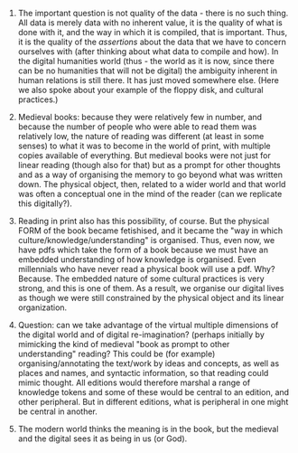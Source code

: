 1. The important question is not quality of the data - there is no such thing. All data is merely data with no inherent value, it is the quality of what is done with it, and the way in which it is compiled, that is important. Thus, it is the quality of the *assertions* about the data that we have to concern ourselves with (after thinking about what data to compile and how). In the digital humanities world (thus - the world as it is now, since there can be no humanities that will not be digital) the ambiguity inherent in human relations is still there. It has just moved somewhere else. (Here we also spoke about your example of the floppy disk, and cultural practices.)

2. Medieval books: because they were relatively few in number, and because the number of people who were able to read them was relatively low, the nature of reading was different (at least in some senses) to what it was to become in the world of print, with multiple copies available of everything. But medieval books were not just for linear reading (though also for that) but as a prompt for other thoughts and as a way of organising the memory to go beyond what was written down. The physical object, then, related to a wider world and that world was often a conceptual one in the mind of the reader (can we replicate this digitally?).

3. Reading in print also has this possibility, of course. But the physical FORM of the book became fetishised, and it became the "way in which culture/knowledge/understanding" is organised. Thus, even now, we have pdfs which take the form of a book because we must have an embedded understanding of how knowledge is organised. Even millennials who have never read a physical book will use a pdf. Why? Because. The embedded nature of some cultural practices is very strong, and this is one of them. As a result, we organise our digital lives as though we were still constrained by the physical object and its linear organization.

4. Question: can we take advantage of the virtual multiple dimensions of the digital world and of digital re-imagination? (perhaps initially by mimicking the kind of medieval "book as prompt to other understanding" reading? This could be (for example) organising/annotating the text/work by ideas and concepts, as well as places and names, and syntactic information, so that reading could mimic thought. All editions would therefore marshal a range of knowledge tokens and some of these would be central to an edition, and other peripheral. But in different editions, what is peripheral in one might be central in another.

5. The modern world thinks the meaning is in the book, but the medieval and the digital sees it as being in us (or God).

